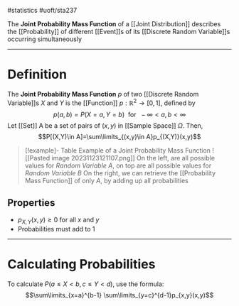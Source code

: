 #statistics #uoft/sta237 

The **Joint Probability Mass Function** of a [[Joint Distribution]] describes the [[Probability]] of different [[Event]]s of its [[Discrete Random Variable]]s occurring simultaneously 

---
# Definition
The **Joint Probability Mass Function** $p$ of two [[Discrete Random Variable]]s $X$ and $Y$ is the  [[Function]] $p:\mathbb{R}^{2}\rightarrow [0,1]$, defined by  $$p(a,b) = P(X=a, Y=b) \ \text{ for } \ -\infty<a,b <\infty$$
Let [[Set]] A be a set of pairs of $(x,y)$ in [[Sample Space]] $\Omega$. Then, $$P[(X,Y)\in A]=\sum\limits_{(x,y)\in A}p_{(X,Y)}(x,y)$$
> [!example]- Table Example of a Joint Probability Mass Function
> ![[Pasted image 20231123121107.png]]
> On the left, are all possible values for *Random Variable $A$*, on top are all possible values for *Random Variable $B$*
> On the right, we can retrieve the [[Probability Mass Function]] of only $A$, by adding up all probabilities

## Properties
- $p_{X,Y}(x,y) \geq 0$ for all $x$ and $y$
- Probabilities must add to 1

---
# Calculating Probabilities
To calculate $P(a\leq X < b, c \leq Y < d)$, use the formula: $$\sum\limits_{x=a}^{b-1} \sum\limits_{y=c}^{d-1}p_{x,y}(x,y)$$
